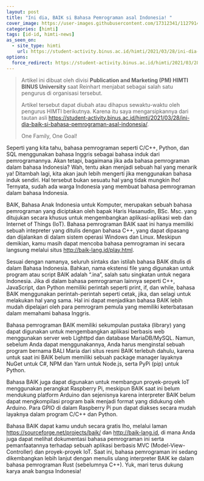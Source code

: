 ```yaml
---
layout: post
title: "Ini dia, BAIK si Bahasa Pemrograman asal Indonesia! "
cover_image: https://user-images.githubusercontent.com/17312341/112791493-e1ea1380-908b-11eb-8176-728c6de64638.png
categories: [himti]
tags: [id-id, himti-news]
as_seen_on:
  - site_type: himti
    url: https://student-activity.binus.ac.id/himti/2021/03/28/ini-dia-baik-si-bahasa-pemrograman-asal-indonesia/
options:
  force_redirect: https://student-activity.binus.ac.id/himti/2021/03/28/ini-dia-baik-si-bahasa-pemrograman-asal-indonesia/?utm_source=reinhart1010
---
```


> Artikel ini dibuat oleh divisi **Publication and Marketing (PM) HIMTI BINUS University** saat Reinhart menjabat sebagai salah satu pengurus di organisasi tersebut.
> 
> Artikel tersebut dapat diubah atau dihapus sewaktu-waktu oleh pengurus HIMTI berikutnya. Karena itu saya mengarsipkannya dari tautan asli <https://student-activity.binus.ac.id/himti/2021/03/28/ini-dia-baik-si-bahasa-pemrograman-asal-indonesia/>.
> 
> One Family, One Goal!



Seperti yang kita tahu, bahasa pemrograman seperti C/C++, Python, dan SQL menggunakan bahasa Inggris sebagai bahasa induk dari pemrogramannya. Akan tetapi, bagaimana jika ada bahasa pemrograman dalam bahasa Indonesia? Wah, tentu akan menjadi sebuah hal yang menarik ya! Ditambah lagi, kita akan jauh lebih mengerti jika menggunakan bahasa induk sendiri. Hal tersebut bukan sesuatu hal yang tidak mungkin lho! Ternyata, sudah ada warga Indonesia yang membuat bahasa pemrograman dalam bahasa Indonesia.

BAIK, Bahasa Anak Indonesia untuk Komputer, merupakan sebuah bahasa pemrograman yang diciptakan oleh bapak Haris Hasanudin, BSc. Msc. yang ditujukan secara khusus untuk mengembangkan aplikasi-aplikasi web dan Internet of Things (IoT). Bahasa pemrograman BAIK saat ini hanya memiliki sebuah intepreter yang ditulis dengan bahasa C++, yang dapat dipasang dan dijalankan di dalam sistem operasi Windows dan Linux. Meskipun demikian, kamu masih dapat mencoba bahasa pemrograman ini secara langsung melalui situs <http://baik-lang.id/play.html>.

Sesuai dengan namanya, seluruh sintaks dan istilah bahasa BAIK ditulis di dalam Bahasa Indonesia. Bahkan, nama ekstensi file yang digunakan untuk program atau script BAIK adalah “.ina”, salah satu singkatan untuk negara Indonesia. Jika di dalam bahasa pemrograman lainnya seperti C++, JavaScript, dan Python memiliki perintah seperti print, if, dan while, bahasa BAIK menggunakan perintah-perintah seperti cetak, jika, dan selagi untuk melakukan hal yang sama. Hal ini dapat menjadikan bahasa BAIK lebih mudah dipelajari oleh para pemrogram pemula yang memiliki keterbatasan dalam memahami bahasa Inggris.

Bahasa pemrograman BAIK memiliki sekumpulan pustaka (library) yang dapat digunakan untuk mengembangkan aplikasi berbasis web menggunakan server web Lighttpd dan database MariaDB/MySQL. Namun, sebelum Anda dapat menggunakannya, Anda harus menginstal sebuah program bernama BALI Maria dari situs resmi BAIK terlebuh dahulu, karena untuk saat ini BAIK belum memiliki sebuah package manager layaknya NuGet untuk C#, NPM dan Yarn untuk Node.js, serta PyPi (pip) untuk Python.

Bahasa BAIK juga dapat digunakan untuk membangun proyek-proyek IoT menggunakan perangkat Raspberry Pi, meskipun BAIK saat ini belum mendukung platform Arduino dan sejenisnya karena interpreter BAIK belum dapat mengkompilasi program baik menjadi format yang didukung oleh Arduino. Para GPIO di dalam Raspberry Pi pun dapat diakses secara mudah layaknya dalam program C/C++ dan Python.

Bahasa BAIK dapat kamu unduh secara gratis lho, melalui laman <https://sourceforge.net/projects/baik/> dan <http://baik-lang.id>, di mana Anda juga dapat melihat dokumentasi bahasa pemrograman ini serta pemanfaatannya terhadap sebuah aplikasi berbasis MVC (Model-View-Controller) dan proyek-proyek IoT. Saat ini, bahasa pemrograman ini sedang dikembangkan lebih lanjut dengan menulis ulang interpreter BAIK ke dalam bahasa pemrograman Rust (sebelumnya C++). Yuk, mari terus dukung karya anak bangsa Indonesia!